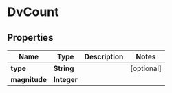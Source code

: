 

# DvCount


## Properties

| Name | Type | Description | Notes |
|------------ | ------------- | ------------- | -------------|
|**type** | **String** |  |  [optional] |
|**magnitude** | **Integer** |  |  |



